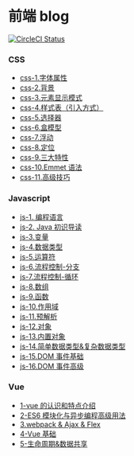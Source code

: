 # 前端 blog

<a href="https://travis-ci.org/ascoders/weekly">
  <img src="https://travis-ci.org/ascoders/weekly.svg?branch=v2" alt="CircleCI Status">
</a>

### CSS

- <a href="./css/css-1.字体属性.md">css-1.字体属性</a>
- <a href="./css/css-2.背景.md">css-2.背景</a>
- <a href="./css/css-3.元素显示模式.md">css-3.元素显示模式</a>
- <a href="./css/css-4.样式表（引入方式）.md">css-4.样式表（引入方式）</a>
- <a href="./css/css-5.选择器.md">css-5.选择器</a>
- <a href="./css/css-6.盒模型.md">css-6.盒模型</a>
- <a href="./css/css-7.浮动.md">css-7.浮动</a>
- <a href="./css/css-8.定位.md">css-8.定位</a>
- <a href="./css/css-9.三大特性.md">css-9.三大特性</a>
- <a href="./css/css-10.Emmet语法.md">css-10.Emmet 语法</a>
- <a href="./css/css-11.高级技巧.md">css-11.高级技巧</a>

### Javascript

- <a href="./js/js-1. 编程语言.md">js-1. 编程语言</a>
- <a href="./js/js-2. Java初识导读">js-2. Java 初识导读</a>
- <a href="./js/js-3.变量.md">js-3.变量</a>
- <a href="./js/js-4.数据类型.md">js-4.数据类型</a>
- <a href="./js/js-5.运算符.md">js-5.运算符</a>
- <a href="./js/js-6.流程控制-分支.md">js-6.流程控制-分支</a>
- <a href="./js/js-7.流程控制-循环.md">js-7.流程控制-循环</a>
- <a href="./js/js-8.数组.md">js-8.数组</a>
- <a href="./js/js-9.函数.md">js-9.函数</a>
- <a href="./js/js-10.作用域.md">js-10.作用域</a>
- <a href="./js/js-11.预解析.md">js-11.预解析</a>
- <a href="./js/js-12.对象.md">js-12.对象</a>
- <a href="./js/js-13.内置对象.md">js-13.内置对象</a>
- <a href="./js/js-14.简单数据类型&复杂数据类型.md">js-14.简单数据类型&复杂数据类型</a>
- <a href="./js/js-15.DOM事件基础.md">js-15.DOM 事件基础</a>
- <a href="./js/js-16.DOM事件高级.md">js-16.DOM 事件高级</a>

### Vue

- <a href="./vue/1-vue的认识和特点介绍.md">1-vue 的认识和特点介绍</a>
- <a href="./vue/2-ES6模块化与异步编程高级用法.md">2-ES6 模块化与异步编程高级用法</a>
- <a href="./vue/3.webpack & Ajax & Flex.md">3.webpack & Ajax & Flex</a>
- <a href="./vue/4-Vue基础.md">4-Vue 基础</a>
- <a href="./vue/5-生命周期&数据共享.md">5-生命周期&数据共享</a>
